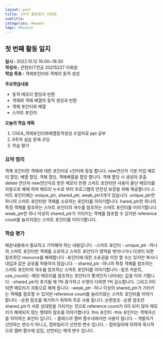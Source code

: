 ```yaml
---
layout: post
title: 1주차 활동일지_이화원
subtitle:
categories: Hwawon
tags: #Hwawon
---
```



## 첫 번째 활동 일지
**일시 :** 2022.10.12 16:00~18:30  
**작성자 :** 콘텐츠IT전공 20215227 이화원   
**학습 목표 :** 객체포인터와 객체의 동적 생성  

**주요학습내용**
- 동적 메모리 할당과 반환
- 객체와 객체 배열의 동적 생성과 반환
- 객체 포인터와 배열
- 스마트 포인터  

**오늘의 학습 계획**
1. Ch04_객체포인터와배열동적생성 수업자료 ppt 공부
2. 6주차 실습 문제 코딩  
3. 학습 평가

### 요약 정리
객체 포인터란 객체에 대한 포인터로 c언어와 동일 합니다.
new연산자 기본 타입 메모리 할당, 배열 할당, 객체 할당, 객체배열을 할당 합니다. 객체 할당 시 생성자 호출
delete 연산자 new연산자로 받은 메모리 반환 스마트 포인터란 사용이 끝난 메모리를 자동으로 해제 하여 
메모리 누수로 부터 프로그램의 안전성 보장을 위해 제공합니다 스마트 포인터에는 unique_ptr, shared_ptr, weak_ptr3개가  있습니다.
unique_ptr란 하나의 스마트 포인터만 객체를 소유하는 포인터를 이야기합니다. 
hared_ptr란 하나의 특정 객체를 참조하는 스마트 포인터의 개수를 참조하는 스마트 포인터를 이야기합니다
weak_ptr란 하나 이상의 shared_ptr가 가리키는 객체를 참조할 수 있지만 reference count를 늘리지않는 스마트 포인터를 이야기합니다.
### 학습 평가
배운내용에서 중요하고 기억해야 하는 내용입니다.
-스마트 포인터
    - unique_ptr
        -하나의 스마트 포인터만 객체를 소유하고 스마트 포인터가 영역을 벗어나거나 리셋이 되면 참조하던 resource를 해제합니다
        -포인터에 대한 소유권을 이전 할 수는 있지만 복사나 대입과 같은 공유를 허용하지 않습니다.
    - shared_ptr
        -하나의 특정 객체를 참조하는 스마트 포인터의 개수를 참조하는 스마트 포인터를 이야기합니다
        -참조 카운트, use_count()
            -해당 메모리를 참조하는 포인터가 몇개인지 나타내는 값을 이야 기합니다.
            -shared_ptr이 추가될 때 1씩 증가하고 수명이 다하면 1씩 감소합니다. 그리고 0이 되면 메모리가 자동으로 해제 됩니다.
    -weak_ptr
        -하나 이상의 shared_ptr가 가리키는 객체를 참조할 수 있지만 reference count를 늘리지않는 스마트 포인터를 이야기 합니다.
        -순환 참조를 제거하기 위하여 주로 사용 됩니다.
순환참조
  -순환 참조란 shared_ptr가 서로 상대방을 가리키는 것으로 reference count가 0이 되지 않아 메모리가 해제되지 않는 형태의 참조를 이야기합니다.
this 포인터
    -this 포인터는 객체자신을 의미하는 포인터 입니다.
    - 클래스의 멤버 함수내에서만 사용이 됩니다.
    - 개발자가 선언하는 변수가 아니고, 컴파일러가 선언한 변수 입니다.
        - 컴파일러에 의하여 묵시적으로 멤버 함수에 삽입, 선언되는 매개 변수 입니다.
